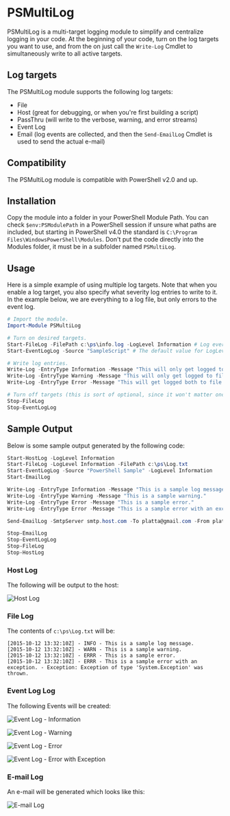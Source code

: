 # PSMultiLog
PSMultiLog is a multi-target logging module to simplify and centralize logging in your code. At the beginning of your code, turn on the log targets you want to use, and from the on just call the `Write-Log` Cmdlet to simultaneously write to all active targets.

## Log targets
The PSMultiLog module supports the following log targets:

- File
- Host (great for debugging, or when you're first building a script)
- PassThru (will write to the verbose, warning, and error streams)
- Event Log
- Email (log events are collected, and then the `Send-EmailLog` Cmdlet is used to send the actual e-mail)

## Compatibility
The PSMultiLog module is compatible with PowerShell v2.0 and up.

## Installation
Copy the module into a folder in your PowerShell Module Path. You can check `$env:PSModulePath` in a PowerShell session if unsure what paths are included, but starting in PowerShell v4.0 the standard is `C:\Program Files\WindowsPowerShell\Modules`. Don't put the code directly into the Modules folder, it must be in a subfolder named `PSMultiLog`.

## Usage
Here is a simple example of using multiple log targets. Note that when you enable a log target, you also specify what severity log entries to write to it. In the example below, we are everything to a log file, but only errors to the event log.

```powershell
# Import the module.
Import-Module PSMultiLog

# Turn on desired targets.
Start-FileLog -FilePath c:\ps\info.log -LogLevel Information # Log everything.
Start-EventLogLog -Source "SampleScript" # The default value for LogLevel is "Error".

# Write log entries.
Write-Log -EntryType Information -Message "This will only get logged to file."
Write-Log -EntryType Warning -Message "This will only get logged to file."
Write-Log -EntryType Error -Message "This will get logged both to file and to the Event Log."

# Turn off targets (this is sort of optional, since it won't matter once the script exits).
Stop-FileLog
Stop-EventLogLog
```

## Sample Output

Below is some sample output generated by the following code:

```powershell
Start-HostLog -LogLevel Information
Start-FileLog -LogLevel Information -FilePath c:\ps\Log.txt
Start-EventLogLog -Source "PowerShell Sample" -LogLevel Information
Start-EmailLog

Write-Log -EntryType Information -Message "This is a sample log message."
Write-Log -EntryType Warning -Message "This is a sample warning."
Write-Log -EntryType Error -Message "This is a sample error."
Write-Log -EntryType Error -Message "This is a sample error with an exception." -Exception (New-Object -TypeName Exception)

Send-EmailLog -SmtpServer smtp.host.com -To platta@gmail.com -From platta@gmail.com -Subject "Sample Log" -Message "This is a sample log." -LogLevel Information

Stop-EmailLog
Stop-EventLogLog
Stop-FileLog
Stop-HostLog
```

### Host Log

The following will be output to the host:

![Host Log](https://cloud.githubusercontent.com/assets/946913/10434414/554666e6-70e7-11e5-99f4-601ab9218a02.PNG)

### File Log

The contents of `c:\ps\Log.txt` will be:

```
[2015-10-12 13:32:10Z] - INFO - This is a sample log message.
[2015-10-12 13:32:10Z] - WARN - This is a sample warning.
[2015-10-12 13:32:10Z] - ERRR - This is a sample error.
[2015-10-12 13:32:10Z] - ERRR - This is a sample error with an exception. - Exception: Exception of type 'System.Exception' was thrown.
```

### Event Log Log

The following Events will be created:

![Event Log - Information](https://cloud.githubusercontent.com/assets/946913/10434412/55451840-70e7-11e5-863e-de06a39ae24d.PNG)

![Event Log - Warning](https://cloud.githubusercontent.com/assets/946913/10434413/55458ba4-70e7-11e5-9612-59a5e9c573c6.PNG)

![Event Log - Error](https://cloud.githubusercontent.com/assets/946913/10434411/55444140-70e7-11e5-8dc8-a104ec2f09a4.PNG)

![Event Log - Error with Exception](https://cloud.githubusercontent.com/assets/946913/10434410/5542f72c-70e7-11e5-8473-79cc6048d7f4.PNG)

### E-mail Log

An e-mail will be generated which looks like this:

![E-mail Log](https://cloud.githubusercontent.com/assets/946913/10434409/5542458e-70e7-11e5-97a7-bdf6d114d179.PNG)


